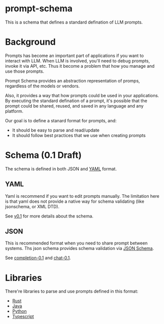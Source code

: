 # prompt-schema

This is a schema that defines a standard defination of LLM prompts.

# Background

Prompts has become an important part of applications if you want to interact with LLM. When LLM is involved, you'll need to debug prompts, invoke it via API, etc. Thus it become a problem that how you manage and use those prompts.

Prompt Schema provides an abstraction representation of promps,
regardless of the models or vendors.

Also, it provides a way that how prompts could be used in your applications.
By executing the standard defination of a prompt, it's possible that the prompt could be shared, reused, and saved in any language and any platform.

Our goal is to define a stanard format for prompts, and:

- It should be easy to parse and read/update
- It should follow best practices that we use when creating prompts

# Schema (0.1 Draft)

The schema is defined in both JSON and [YAML](https://yaml.org/) format.

## YAML

Yaml is recommend if you want to edit prompts manually.
The limitation here is that yaml does not provide a native way for schema validating (like jsonschema, or XML DTD).

See [v0.1](/schema/v0.1.md) for more details about the schema.

## JSON

This is recommended format when you need to share prompt between systems.
Ths json schema provides schema validation via [JSON Schema](https://json-schema.org/).

See [completion-0.1](./schema/completion-schema-0.1.json) and [chat-0.1](./schema/chat-schema-0.1.json).

# Libraries

There're libraries to parse and use prompts defined in this format:

- [Rust](https://github.com/prompt-native/prompt-lib-rust)
- [Java](https://github.com/prompt-native/prompt-lib-java)
- [Python](https://github.com/prompt-native/prompt-lib-python)
- [Typescript](https://github.com/prompt-native/prompt-lib-ts)
